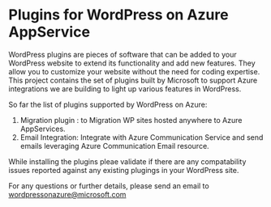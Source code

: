 # Plugins for WordPress on Azure AppService

WordPress plugins are pieces of software that can be added to your WordPress website to extend its functionality and add new features. They allow you to customize your website without the need for coding expertise. This project contains the set of plugins built by Microsoft to support Azure integrations we are building to light up various features in WordPress. 

So far the list of plugins supported by WordPress on Azure:

1. Migration plugin : to Migration WP sites hosted anywhere to Azure AppServices.
2. Email Integration: Integrate with Azure Communication Service and send emails leveraging Azure Communication Email resource.

While installing the plugins pleae validate if there are any compatability issues reported against any existing plugings in your WordPress site.

For any questions or further details, please send an email to wordpressonazure@microsoft.com


